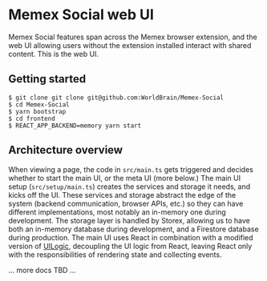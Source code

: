 # Memex Social web UI

Memex Social features span across the Memex browser extension, and the web UI allowing users without the extension installed interact with shared content. This is the web UI.

## Getting started

```
$ git clone git clone git@github.com:WorldBrain/Memex-Social
$ cd Memex-Social
$ yarn bootstrap
$ cd frontend
$ REACT_APP_BACKEND=memory yarn start
```

## Architecture overview

When viewing a page, the code in `src/main.ts` gets triggered and decides whether to start the main UI, or the meta UI (more below.) The main UI setup (`src/setup/main.ts`) creates the services and storage it needs, and kicks off the UI. These services and storage abstract the edge of the system (backend communication, browser APIs, etc.) so they can have different implementations, most notably an in-memory one during development. The storage layer is handled by Storex, allowing us to have both an in-memory database during development, and a Firestore database during production. The main UI uses React in combination with a modified version of [UILogic](https://github.com/ShishKabab/ui-logic/), decoupling the UI logic from React, leaving React only with the responsibilities of rendering state and collecting events.

... more docs TBD ...
